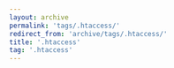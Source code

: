 ```yaml
---
layout: archive
permalink: 'tags/.htaccess/'
redirect_from: 'archive/tags/.htaccess/'
title: '.htaccess'
tag: '.htaccess'
---
```

